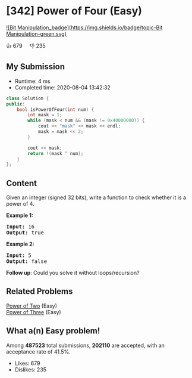 # [342] Power of Four (Easy)

[![Bit Manipulation_badge](https://img.shields.io/badge/topic-Bit Manipulation-green.svg)](https://leetcode.com/problems/power-of-four/) 

:+1: 679 &nbsp; &nbsp; :thumbsdown: 235

## My Submission

- Runtime: 4 ms
- Completed time: 2020-08-04 13:42:32

```cpp
class Solution {
public:
    bool isPowerOfFour(int num) {
        int mask = 1;
        while (mask < num && (mask != 0x40000000)) {
            cout << "mask" << mask << endl;
            mask = mask << 2;
        }

        cout << mask;
        return !(mask ^ num);
    }
};
```

## Content
<p>Given an integer (signed 32 bits), write a function to check whether it is a power of 4.</p>

<p><strong>Example 1:</strong></p>

<pre>
<strong>Input: </strong><span id="example-input-1-1">16</span>
<strong>Output: </strong><span id="example-output-1">true</span>
</pre>

<div>
<p><strong>Example 2:</strong></p>

<pre>
<strong>Input: </strong><span id="example-input-2-1">5</span>
<strong>Output: </strong><span id="example-output-2">false</span></pre>
</div>

<p><b>Follow up</b>: Could you solve it without loops/recursion?</p>

## Related Problems
[Power of Two](https://leetcode.com/problems/power-of-two/) (Easy) <br>
[Power of Three](https://leetcode.com/problems/power-of-three/) (Easy) <br>

## What a(n) Easy problem!
Among **487523** total submissions, **202110** are accepted, with an acceptance rate of 41.5%. <br>

- Likes: 679
- Dislikes: 235

